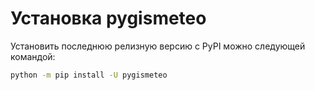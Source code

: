 # Установка pygismeteo

Установить последнюю релизную версию с PyPI можно следующей командой:

```sh
python -m pip install -U pygismeteo
```
